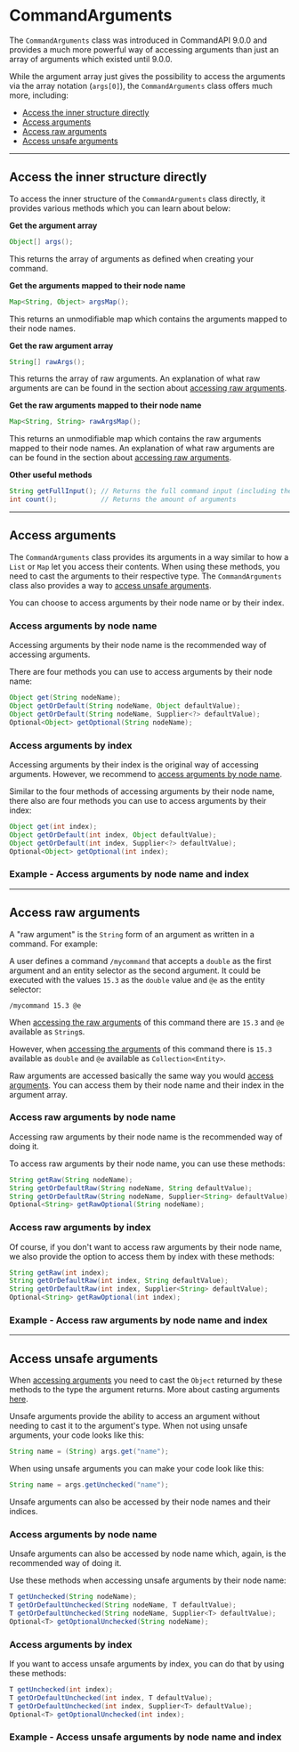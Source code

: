 # CommandArguments

The `CommandArguments` class was introduced in CommandAPI 9.0.0 and provides a much more powerful way of accessing arguments than just an array of arguments which existed until 9.0.0.

While the argument array just gives the possibility to access the arguments via the array notation (`args[0]`), the `CommandArguments` class offers much more, including:

- [Access the inner structure directly](#access-the-inner-structure-directly)
- [Access arguments](#access-arguments)
- [Access raw arguments](#access-raw-arguments)
- [Access unsafe arguments](#access-unsafe-arguments)

-----

## Access the inner structure directly

To access the inner structure of the `CommandArguments` class directly, it provides various methods which you can learn about below:

**Get the argument array**

```java
Object[] args();
```

This returns the array of arguments as defined when creating your command.

**Get the arguments mapped to their node name**

```java
Map<String, Object> argsMap();
```

This returns an unmodifiable map which contains the arguments mapped to their node names.

**Get the raw argument array**

```java
String[] rawArgs();
 ```

This returns the array of raw arguments. An explanation of what raw arguments are can be found in the section about [accessing raw arguments](#access-raw-arguments).

**Get the raw arguments mapped to their node name**

```java
Map<String, String> rawArgsMap();
```

This returns an unmodifiable map which contains the raw arguments mapped to their node names. An explanation of what raw arguments are can be found in the section about [accessing raw arguments](#access-raw-arguments).

**Other useful methods**

```java
String getFullInput(); // Returns the full command input (including the / character)
int count();           // Returns the amount of arguments
```

-----

## Access arguments

The `CommandArguments` class provides its arguments in a way similar to how a `List` or `Map` let you access their contents. When using these methods, you need to cast the arguments to their respective type. The `CommandArguments` class also provides a way to [access unsafe arguments](#access-unsafe-arguments).

You can choose to access arguments by their node name or by their index.

### Access arguments by node name

Accessing arguments by their node name is the recommended way of accessing arguments.

There are four methods you can use to access arguments by their node name:

```java
Object get(String nodeName);
Object getOrDefault(String nodeName, Object defaultValue);
Object getOrDefault(String nodeName, Supplier<?> defaultValue);
Optional<Object> getOptional(String nodeName);
```

### Access arguments by index

Accessing arguments by their index is the original way of accessing arguments. However, we recommend to [access arguments by node name](#access-arguments-by-node-name).

Similar to the four methods of accessing arguments by their node name, there also are four methods you can use to access arguments by their index:

```java
Object get(int index);
Object getOrDefault(int index, Object defaultValue);
Object getOrDefault(int index, Supplier<?> defaultValue);
Optional<Object> getOptional(int index);
```

<div class="example">

### Example - Access arguments by node name and index

</div>

-----

## Access raw arguments

A "raw argument" is the `String` form of an argument as written in a command. For example:

A user defines a command `/mycommand` that accepts a `double` as the first argument and an entity selector as the second argument. It could be executed with the values `15.3` as the `double` value and `@e` as the entity selector:

```mccmd
/mycommand 15.3 @e
```

When [accessing the raw arguments](#access-raw-arguments) of this command there are `15.3` and `@e` available as `String`s.

However, when [accessing the arguments](#access-arguments) of this command there is `15.3` available as `double` and `@e` available as `Collection<Entity>`.

Raw arguments are accessed basically the same way you would [access arguments](#access-arguments). You can access them by their node name and their index in the argument array.

### Access raw arguments by node name

Accessing raw arguments by their node name is the recommended way of doing it.

To access raw arguments by their node name, you can use these methods:

```java
String getRaw(String nodeName);
String getOrDefaultRaw(String nodeName, String defaultValue);
String getOrDefaultRaw(String nodeName, Supplier<String> defaultValue);
Optional<String> getRawOptional(String nodeName);
```

### Access raw arguments by index

Of course, if you don't want to access raw arguments by their node name, we also provide the option to access them by index with these methods:

```java
String getRaw(int index);
String getOrDefaultRaw(int index, String defaultValue);
String getOrDefaultRaw(int index, Supplier<String> defaultValue);
Optional<String> getRawOptional(int index);
```

<div class="example">

### Example - Access raw arguments by node name and index

</div>

-----

## Access unsafe arguments

When [accessing arguments](#access-arguments) you need to cast the `Object` returned by these methods to the type the argument returns. More about casting arguments [here](./arguments.md#argument-casting).

Unsafe arguments provide the ability to access an argument without needing to cast it to the argument's type. When not using unsafe arguments, your code looks like this:

```java
String name = (String) args.get("name");
```

When using unsafe arguments you can make your code look like this:

```java
String name = args.getUnchecked("name");
```

Unsafe arguments can also be accessed by their node names and their indices.

### Access arguments by node name

Unsafe arguments can also be accessed by node name which, again, is the recommended way of doing it.

Use these methods when accessing unsafe arguments by their node name:

```java
T getUnchecked(String nodeName);
T getOrDefaultUnchecked(String nodeName, T defaultValue);
T getOrDefaultUnchecked(String nodeName, Supplier<T> defaultValue);
Optional<T> getOptionalUnchecked(String nodeName);
```

### Access arguments by index

If you want to access unsafe arguments by index, you can do that by using these methods:

```java
T getUnchecked(int index);
T getOrDefaultUnchecked(int index, T defaultValue);
T getOrDefaultUnchecked(int index, Supplier<T> defaultValue);
Optional<T> getOptionalUnchecked(int index);
```

<div class="example">

### Example - Access unsafe arguments by node name and index

</div>
